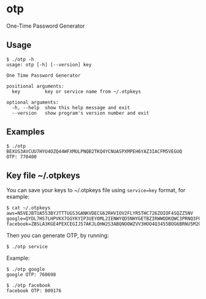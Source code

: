 # otp
One-Time Password Generator

## Usage
~~~
$ ./otp -h
usage: otp [-h] [--version] key

One Time Password Generator

positional arguments:
  key         key or service name from ~/.otpkeys

optional arguments:
  -h, --help  show this help message and exit
  --version   show program's version number and exit

~~~

## Examples
~~~
$ ./otp BEXUS3AVCUU7HYU4OZQ44WFXMULPNQB2TKQ4YCNUASPXMPEH6YAZ3IACFM5VEGUQ
OTP: 770400
~~~

## Key file ~/.otpkeys
You can save your keys to ~/.otpkeys file using `service=key` format, for example:
~~~
$ cat ~/.otpkeys
aws=N5VEJBTUA553BYJTTTUGS3GANKVDECG62RHVIOV2FLYR5THC726ZOIOF4SQZZ5NV
google=QYDL7HS7LHPVKX7GGYKYIP3UEYOML2IENWYQD5NHYGETBZIRWWODKQWC3PRNQ3FO
facebook=ZBSLA3KGE4PEXCEGIJ57AKJLOHW2S3ABQNOOWZVV3HOO4Q3455BOG6BRNU5M2QK4
~~~
Then you can generate OTP, by running:
~~~
$ ./otp service
~~~

Example:
~~~
$ ./otp google
google OTP: 760698

$ ./otp facebook
facebook OTP: 009176
~~~
